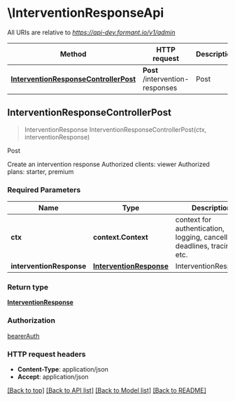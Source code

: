 # \InterventionResponseApi

All URIs are relative to *https://api-dev.formant.io/v1/admin*

Method | HTTP request | Description
------------- | ------------- | -------------
[**InterventionResponseControllerPost**](InterventionResponseApi.md#InterventionResponseControllerPost) | **Post** /intervention-responses | Post



## InterventionResponseControllerPost

> InterventionResponse InterventionResponseControllerPost(ctx, interventionResponse)

Post

Create an intervention response Authorized clients: viewer Authorized plans: starter, premium

### Required Parameters


Name | Type | Description  | Notes
------------- | ------------- | ------------- | -------------
**ctx** | **context.Context** | context for authentication, logging, cancellation, deadlines, tracing, etc.
**interventionResponse** | [**InterventionResponse**](InterventionResponse.md)| InterventionResponse | 

### Return type

[**InterventionResponse**](InterventionResponse.md)

### Authorization

[bearerAuth](../README.md#bearerAuth)

### HTTP request headers

- **Content-Type**: application/json
- **Accept**: application/json

[[Back to top]](#) [[Back to API list]](../README.md#documentation-for-api-endpoints)
[[Back to Model list]](../README.md#documentation-for-models)
[[Back to README]](../README.md)


